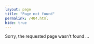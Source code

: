 ```yaml
---
layout: page
title: "Page not found"
permalink: /404.html
hide: true
---
```


<p class="text">Sorry, the requested page wasn't found <i class="far fa-fw fa-heart"></i>...</p>
